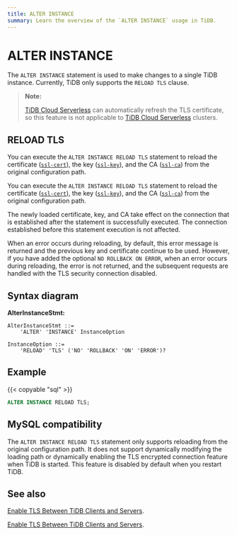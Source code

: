 ```yaml
---
title: ALTER INSTANCE
summary: Learn the overview of the `ALTER INSTANCE` usage in TiDB.
---
```


# ALTER INSTANCE

The `ALTER INSTANCE` statement is used to make changes to a single TiDB instance. Currently, TiDB only supports the `RELOAD TLS` clause.

> **Note:**
>
> [TiDB Cloud Serverless](https://docs.pingcap.com/tidbcloud/select-cluster-tier#tidb-cloud-serverless) can automatically refresh the TLS certificate, so this feature is not applicable to [TiDB Cloud Serverless](https://docs.pingcap.com/tidbcloud/select-cluster-tier#tidb-cloud-serverless) clusters.

## RELOAD TLS

<CustomContent platform="tidb">

You can execute the `ALTER INSTANCE RELOAD TLS` statement to reload the certificate ([`ssl-cert`](/tidb-configuration-file.md#ssl-cert)), the key ([`ssl-key`](/tidb-configuration-file.md#ssl-key)), and the CA ([`ssl-ca`](/tidb-configuration-file.md#ssl-ca)) from the original configuration path.

</CustomContent>

<CustomContent platform="tidb-cloud">

You can execute the `ALTER INSTANCE RELOAD TLS` statement to reload the certificate ([`ssl-cert`](https://docs.pingcap.com/tidb/stable/tidb-configuration-file#ssl-cert)), the key ([`ssl-key`](https://docs.pingcap.com/tidb/stable/tidb-configuration-file#ssl-key)), and the CA ([`ssl-ca`](https://docs.pingcap.com/tidb/stable/tidb-configuration-file#ssl-ca)) from the original configuration path.

</CustomContent>

The newly loaded certificate, key, and CA take effect on the connection that is established after the statement is successfully executed. The connection established before this statement execution is not affected.

When an error occurs during reloading, by default, this error message is returned and the previous key and certificate continue to be used. However, if you have added the optional `NO ROLLBACK ON ERROR`, when an error occurs during reloading, the error is not returned, and the subsequent requests are handled with the TLS security connection disabled.

## Syntax diagram

**AlterInstanceStmt:**

```ebnf+diagram
AlterInstanceStmt ::=
    'ALTER' 'INSTANCE' InstanceOption

InstanceOption ::=
    'RELOAD' 'TLS' ('NO' 'ROLLBACK' 'ON' 'ERROR')?
```

## Example

{{< copyable "sql" >}}

```sql
ALTER INSTANCE RELOAD TLS;
```

## MySQL compatibility

The `ALTER INSTANCE RELOAD TLS` statement only supports reloading from the original configuration path. It does not support dynamically modifying the loading path or dynamically enabling the TLS encrypted connection feature when TiDB is started. This feature is disabled by default when you restart TiDB.

## See also

<CustomContent platform="tidb">

[Enable TLS Between TiDB Clients and Servers](/enable-tls-between-clients-and-servers.md).

</CustomContent>

<CustomContent platform="tidb-cloud">

[Enable TLS Between TiDB Clients and Servers](https://docs.pingcap.com/tidb/stable/enable-tls-between-clients-and-servers).

</CustomContent>